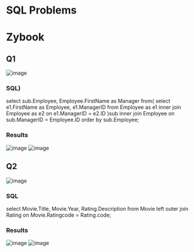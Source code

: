 # SQL Problems
# Zybook
## Q1
![image](https://user-images.githubusercontent.com/76544061/115945401-a7587880-a489-11eb-9188-f8e23b2af96e.png)

### SQL)
select sub.Employee, Employee.FirstName as Manager from(
   select e1.FirstName as Employee, e1.ManagerID from Employee as e1 inner join Employee as e2 on e1.ManagerID = e2.ID
)sub inner join Employee on sub.ManagerID = Employee.ID order by sub.Employee; 

### Results
![image](https://user-images.githubusercontent.com/76544061/115945432-d242cc80-a489-11eb-9252-57f34e2aa5af.png)
![image](https://user-images.githubusercontent.com/76544061/115945438-d7a01700-a489-11eb-86e1-bdfa65ffa202.png)

## Q2
![image](https://user-images.githubusercontent.com/76544061/115945497-1f26a300-a48a-11eb-9481-1bdc2995da38.png)

### SQL
select Movie.Title, Movie.Year, Rating.Description from Movie left outer join Rating on Movie.Ratingcode = Rating.code;

### Results
![image](https://user-images.githubusercontent.com/76544061/115945538-41202580-a48a-11eb-94d6-4c461210780e.png)
![image](https://user-images.githubusercontent.com/76544061/115945546-454c4300-a48a-11eb-9d44-3147177b9a31.png)
